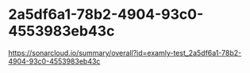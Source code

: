 # 2a5df6a1-78b2-4904-93c0-4553983eb43c
https://sonarcloud.io/summary/overall?id=examly-test_2a5df6a1-78b2-4904-93c0-4553983eb43c

